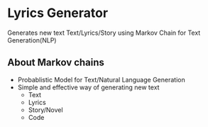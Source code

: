 # Lyrics Generator
Generates new text Text/Lyrics/Story using Markov Chain for Text Generation(NLP)

## About Markov chains
- Probablistic Model for Text/Natural Language Generation
- Simple and effective way of generating new text
    - Text
    - Lyrics
    - Story/Novel
    - Code
